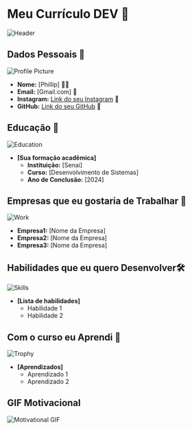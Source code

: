 
# Meu Currículo DEV 🌟

![Header](https://images.unsplash.com/photo-1584697964358-3e14ca57658b?ixlib=rb-1.2.1&auto=format&fit=crop&w=1000&q=80)

## Dados Pessoais 📄
![Profile Picture](https://images.unsplash.com/photo-1554151228-14d9def656e4?ixlib=rb-1.2.1&auto=format&fit=crop&w=150&q=80)
- **Nome:** [Phillip] 🙍‍♂️
- **Email:** [Gmail.com] 📧
- **Instagram:** [Link do seu Instagram](https://www.linkedin.com) 🔗
- **GitHub:** [Link do seu GitHub](https://www.github.com) 🔗

## Educação 🏫
![Education](https://images.unsplash.com/photo-1503676260728-1c00da094a0b?ixlib=rb-1.2.1&auto=format&fit=crop&w=50&q=80)
- **[Sua formação acadêmica]**  
  - **Instituição:** [Senai]
  - **Curso:** [Desenvolvimento de Sistemas]
  - **Ano de Conclusão:** [2024]

## Empresas que eu gostaria de Trabalhar 💼
![Work](https://images.unsplash.com/photo-1522071820081-009f0129c71c?ixlib=rb-1.2.1&auto=format&fit=crop&w=50&q=80)
  - **Empresa1:** [Nome da Empresa]
  - **Empresa2:** [Nome da Empresa]
  - **Empresa3:** [Nome da Empresa]

## Habilidades que eu quero Desenvolver🛠️
![Skills](https://images.unsplash.com/photo-1486312338219-ce68d2c6f44d?ixlib=rb-1.2.1&auto=format&fit=crop&w=50&q=80)
- **[Lista de habilidades]**
  - Habilidade 1
  - Habilidade 2

## Com o curso eu Aprendi 🎉
![Trophy](https://images.unsplash.com/photo-1579586331215-3f8e6c0a5f86?ixlib=rb-1.2.1&auto=format&fit=crop&w=50&q=80)
- **[Aprendizados]**
  - Aprendizado 1
  - Aprendizado 2

## GIF Motivacional 
![Motivational GIF](https://media.giphy.com/media/l3q2K5jinAlChoCLS/giphy.gif)
